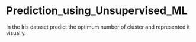 # Prediction_using_Unsupervised_ML
In the Iris dataset predict the optimum number of cluster and represented it visually.
